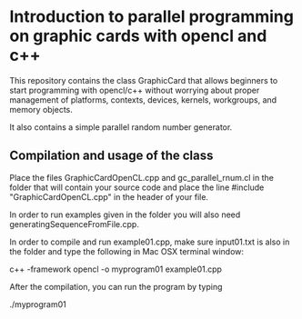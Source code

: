 # Introduction to parallel programming on graphic cards with opencl and c++
This repository contains the class GraphicCard that allows beginners to start programming with opencl/c++ without worrying about proper management of platforms, contexts, devices, kernels, workgroups, and memory objects.

It also contains a simple parallel random number generator.

## Compilation and usage of the class

Place the files GraphicCardOpenCL.cpp and gc_parallel_rnum.cl in the folder that will contain your source code and place the line 
  #include "GraphicCardOpenCL.cpp"
in the header of your file. 

In order to run examples given in the folder you will also need generatingSequenceFromFile.cpp. 

In order to compile and run example01.cpp, make sure input01.txt is also in the folder and type the following in Mac OSX terminal window:

  c++ -framework opencl -o myprogram01 example01.cpp

After the compilation, you can run the program by typing

  ./myprogram01





